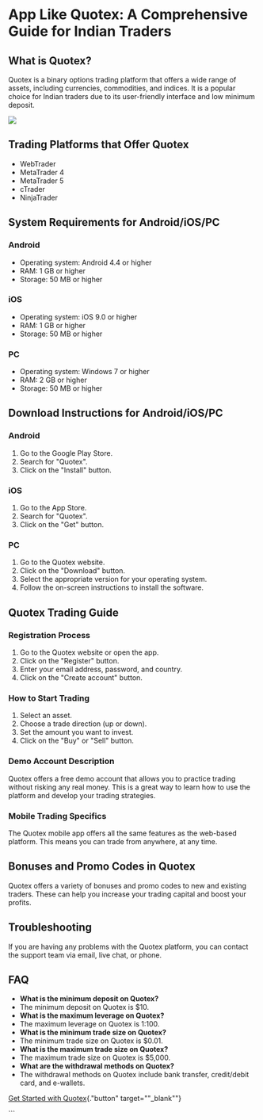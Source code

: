 # App Like Quotex: A Comprehensive Guide for Indian Traders

## What is Quotex?

Quotex is a binary options trading platform that offers a wide range of
assets, including currencies, commodities, and indices. It is a popular
choice for Indian traders due to its user-friendly interface and low
minimum deposit.

[![](https://static.quotex.io/files/1_en/300_250.jpg)](https://traff.sbs/brokerqxsignupf)

## Trading Platforms that Offer Quotex

-   WebTrader
-   MetaTrader 4
-   MetaTrader 5
-   cTrader
-   NinjaTrader

## System Requirements for Android/iOS/PC

### Android

-   Operating system: Android 4.4 or higher
-   RAM: 1 GB or higher
-   Storage: 50 MB or higher

### iOS

-   Operating system: iOS 9.0 or higher
-   RAM: 1 GB or higher
-   Storage: 50 MB or higher

### PC

-   Operating system: Windows 7 or higher
-   RAM: 2 GB or higher
-   Storage: 50 MB or higher

## Download Instructions for Android/iOS/PC

### Android

1.  Go to the Google Play Store.
2.  Search for "Quotex".
3.  Click on the "Install" button.

### iOS

1.  Go to the App Store.
2.  Search for "Quotex".
3.  Click on the "Get" button.

### PC

1.  Go to the Quotex website.
2.  Click on the "Download" button.
3.  Select the appropriate version for your operating system.
4.  Follow the on-screen instructions to install the software.

## Quotex Trading Guide

### Registration Process

1.  Go to the Quotex website or open the app.
2.  Click on the "Register" button.
3.  Enter your email address, password, and country.
4.  Click on the "Create account" button.

### How to Start Trading

1.  Select an asset.
2.  Choose a trade direction (up or down).
3.  Set the amount you want to invest.
4.  Click on the "Buy" or "Sell" button.

### Demo Account Description

Quotex offers a free demo account that allows you to practice trading
without risking any real money. This is a great way to learn how to use
the platform and develop your trading strategies.

### Mobile Trading Specifics

The Quotex mobile app offers all the same features as the web-based
platform. This means you can trade from anywhere, at any time.

## Bonuses and Promo Codes in Quotex

Quotex offers a variety of bonuses and promo codes to new and existing
traders. These can help you increase your trading capital and boost your
profits.

## Troubleshooting

If you are having any problems with the Quotex platform, you can contact
the support team via email, live chat, or phone.

## FAQ

-   **What is the minimum deposit on Quotex?**
-   The minimum deposit on Quotex is \$10.
-   **What is the maximum leverage on Quotex?**
-   The maximum leverage on Quotex is 1:100.
-   **What is the minimum trade size on Quotex?**
-   The minimum trade size on Quotex is \$0.01.
-   **What is the maximum trade size on Quotex?**
-   The maximum trade size on Quotex is \$5,000.
-   **What are the withdrawal methods on Quotex?**
-   The withdrawal methods on Quotex include bank transfer, credit/debit
    card, and e-wallets.

[Get Started with
Quotex](\%22https://traff.sbs/quotexonelink\%22){."button"
target=""_blank""}

\`\`\`

